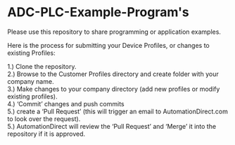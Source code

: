 # ADC-PLC-Example-Program's
Please use this repository to share programming or application examples. 

Here is the process for submitting your Device Profiles, or changes to existing Profiles:

1.) Clone the repository.  
2.) Browse to the Customer Profiles directory and create folder with your company name.  
3.) Make changes to your company directory (add new profiles or modify existing profiles).  
4.) ‘Commit’ changes and push commits  
5.) create a ‘Pull Request’ (this will trigger an email to AutomationDirect.com to look over the request).  
5.) AutomationDirect will review the ‘Pull Request’ and ‘Merge’ it into the repository if it is approved.  
